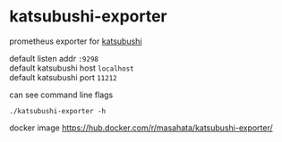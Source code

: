 katsubushi-exporter
=====

prometheus exporter for <a href="https://github.com/kayac/go-katsubushi">katsubushi</a>

default listen addr `:9298`  
default katsubushi host `localhost`  
default katsubushi port `11212`  

can see command line flags

```
./katsubushi-exporter -h
```

docker image
https://hub.docker.com/r/masahata/katsubushi-exporter/
